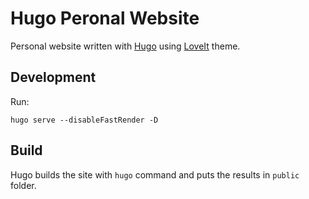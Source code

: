 # Hugo Peronal Website

Personal website written with [Hugo](https://gohugo.io/) using [LoveIt](https://hugoloveit.com/) theme.
## Development

Run:
```
hugo serve --disableFastRender -D
```

## Build

Hugo builds the site with `hugo` command and puts the results in `public` folder.

